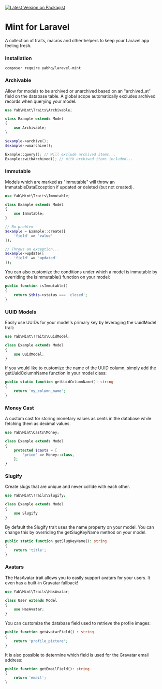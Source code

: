 [![Latest Version on Packagist](https://img.shields.io/packagist/v/yabhq/laravel-mint.svg?style=flat-square)](https://packagist.org/packages/yabhq/laravel-mint)

# Mint for Laravel

A collection of traits, macros and other helpers to keep your Laravel app feeling fresh.

### Installation

```
composer require yabhq/laravel-mint
```

### Archivable

Allow for models to be archived or unarchived based on an "archived_at" field on the database table. A global scope automatically excludes archived records when querying your model.

```php
use Yab\Mint\Traits\Archivable;

class Example extends Model
{
    use Archivable;
}
```

```php
$example->archive();
$example->unarchive();

Example::query(); // Will exclude archived items...
Example::withArchived(); // With archived items included...
```

### Immutable

Models which are marked as "immutable" will throw an ImmutableDataException if updated or deleted (but not created).

```php
use Yab\Mint\Traits\Immutable;

class Example extends Model
{
    use Immutable;
}
```

```php
// No problem
$example = Example::create([
    'field' => 'value'
]);

// Throws an exception...
$example->update([
    'field' => 'updated'
]);
```

You can also customize the conditions under which a model is immutable by overriding the isImmutable() function on your model:

```php
public function isImmutable()
{
    return $this->status === 'closed';
}
```

### UUID Models

Easily use UUIDs for your model's primary key by leveraging the UuidModel trait:

```php
use Yab\Mint\Traits\UuidModel;

class Example extends Model
{
    use UuidModel;
}
```

If you would like to customize the name of the UUID column, simply add the getUuidColumnName function in your model class:

```php
public static function getUuidColumnName(): string
{
    return 'my_column_name';
}
```

### Money Cast

A custom cast for storing monetary values as cents in the database while fetching them as decimal values.

```php
use Yab\Mint\Casts\Money;

class Example extends Model
{
    protected $casts = [
        'price' => Money::class,
    ];
}
```

### Slugify

Create slugs that are unique and never collide with each other.

```php
use Yab\Mint\Trails\Slugify;

class Example extends Model
{
    use Slugify
}
```

By default the Slugify trait uses the name property on your model. You can change this
by overriding the getSlugKeyName method on your model.

```php
public static function getSlugKeyName(): string
{
    return 'title';
}
```

### Avatars

The HasAvatar trait allows you to easily support avatars for your users. It even has a built-in Gravatar fallback!

```php
use Yab\Mint\Trails\HasAvatar;

class User extends Model
{
    use HasAvatar;
}
```

You can customize the database field used to retrieve the profile images:

```php
public function getAvatarField() : string
{
    return 'profile_picture';
}
```

It is also possible to determine which field is used for the Gravatar email address:

```php
public function getEmailField(): string
{
    return 'email';
}
```

